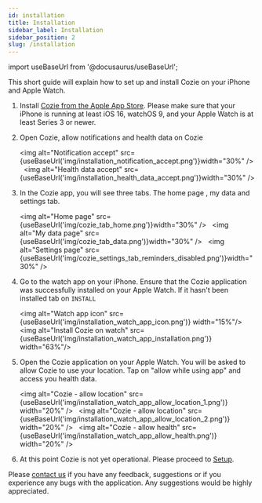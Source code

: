 ```yaml
---
id: installation
title: Installation
sidebar_label: Installation
sidebar_position: 2
slug: /installation
---
```


import useBaseUrl from '@docusaurus/useBaseUrl';


This short guide will explain how to set up and install Cozie on your iPhone and Apple Watch.

1. Install [Cozie from the Apple App Store](https://apps.apple.com/sg/app/cozie/id1625029501). Please make sure that your iPhone is running at least iOS 16, watchOS 9, and your Apple Watch is at least Series 3 or newer.

2. Open Cozie, allow notifications and health data on Cozie 

    <img alt="Notification accept" src={useBaseUrl('img/installation_notification_accept.png')}width="30%" /> &nbsp;
    <img alt="Health data accept" src={useBaseUrl('img/installation_health_data_accept.png')}width="30%" /> 
    <br/>  

3. In the Cozie app, you will see three tabs. The home page , my data and settings tab. 

    <img alt="Home page" src={useBaseUrl('img/cozie_tab_home.png')}width="30%" /> &nbsp;
    <img alt="My data page" src={useBaseUrl('img/cozie_tab_data.png')}width="30%" /> &nbsp;
    <img alt="Settings page" src={useBaseUrl('img/cozie_settings_tab_reminders_disabled.png')}width="30%" />
    <br/> 


4. Go to the watch app on your iPhone. Ensure that the Cozie application was successfully installed on your Apple Watch. If it hasn't been installed tab on `INSTALL`

   <img alt="Watch app icon" src={useBaseUrl('img/installation_watch_app_icon.png')} width="15%"/> &nbsp; 
   <img alt="Install Cozie on watch" src={useBaseUrl('img/installation_watch_app_installation.png')} width="63%"/>
   <br/> 


5. Open the Cozie application on your Apple Watch. You will be asked to allow Cozie to use your location. Tap on "allow while using app" and access you health data.

   <img alt="Cozie - allow location" src={useBaseUrl('img/installation_watch_app_allow_location_1.png')} width="20%" /> &nbsp;
   <img alt="Cozie - allow location" src={useBaseUrl('img/installation_watch_app_allow_location_2.png')} width="20%" /> &nbsp;
   <img alt="Cozie - allow health" src={useBaseUrl('img/installation_watch_app_allow_health.png')} width="20%" />
   <br/> 

6. At this point Cozie is not yet operational. Please proceed to [Setup](setup).  



Please [contact us](mailto:cozie.app@gmail.com) if you have any feedback, suggestions or if you experience any bugs with the application. Any suggestions would be highly appreciated.
